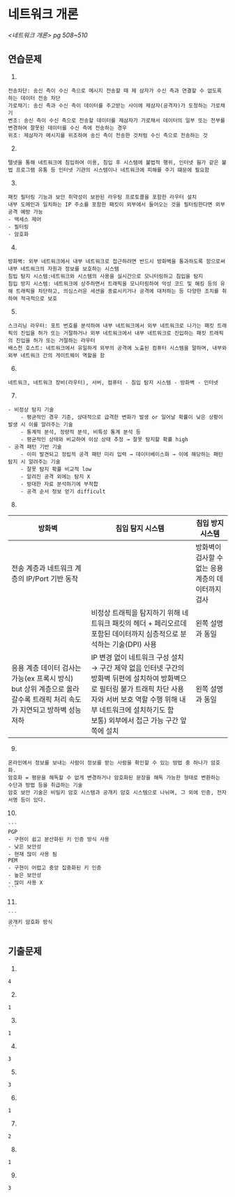 # 네트워크 개론

*<네트워크 개론> pg 508~510*



## 연습문제

1. 

   ```
   전송차단: 송신 측이 수신 측으로 메시지 전송할 때 제 삼자가 수신 측과 연결할 수 없도록 하는 데이터 전송 차단
   가로채기: 송신 측과 수신 측이 데이터를 주고받는 사이에 제삼자(공격자)가 도청하는 가로채기
   변조: 송신 측이 수신 측으로 전송할 데이터를 제삼자가 가로채서 데이터의 일부 또는 전부를 변경하여 잘못된 데이터를 수신 측에 전송하는 경우
   위조: 제삼자가 메시지를 위조하여 송신 측이 전송한 것처럼 수신 측으로 전송하는 것
   ```

2. 

   ```
   텔넷을 통해 네트워크에 침입하여 이용, 침입 후 시스템에 불법적 행위, 인터넷 웜가 같은 불법 프로그램 유통 등 인터넷 기관의 시스템이나 네트워크에 피해를 주기 떄문에 필요함
   ```

3. 

   ```
   패킷 필터링 기능과 보안 취약성이 보완된 라우팅 프로토콜을 포함한 라우터 설치
   내부 도메인과 일치하는 IP 주소를 포함한 패킷이 외부에서 들어오는 것을 필터링한다면 외부 공격 예방 가능
   - 액세스 제어
   - 필터링
   - 암호화
   ```

4. 

   ```
   방화벽: 외부 네트워크에서 내부 네트워크로 접근하려면 반드시 방화벽을 통과하도록 함으로써 내부 네트워크의 자원과 정보를 보호하는 시스템
   침빕 탐지 시스템:네트워크와 시스템의 사용을 실시간으로 모니터링하고 침입을 탐지
   침입 방지 시스템: 네트워크에 상주하면서 트래픽을 모니터링하여 악성 코드 및 해킹 등의 유해 트래픽을 차단하고, 의심스러운 세션을 종료시키거나 공격에 대처하는 등 다양한 조치를 취하여 적극적으로 보호
   ```

5. 

   ```
   스크리닝 라우터: 포트 번호를 분석하여 내부 네트워크에서 외부 네트워크로 나가는 패킷 트래픽의 진입을 허가 또는 거절하거나 외부 네트워크에서 내부 네트워크로 진입하는 패킷 트래픽의 진입을 허가 또는 거절하는 라우터
   배스천 호스트: 네트워크에서 유일하게 외부의 공격에 노출된 컴퓨터 시스템을 말하며, 내부와 외부 네트워크 간의 게이트웨이 역할을 함
   ```

6. 

   ```
   네트워크, 네트워크 장비(라우터), 서버, 컴퓨터 - 침입 탐지 시스템 - 방화벽 - 인터넷
   ```

7. 

   ```
   - 비정상 탐지 기술
       - 평균적인 경우 기준, 상대적으로 급격한 변화가 발생 or 일어날 확률이 낮은 상황이 발생 시 이를 알려주는 기술
       - 통계적 분석, 정량적 분석, 비특성 통계 분석 등
       - 평균적인 상태와 비교하여 이상 상태 추정 → 잘못 탐지할 확률 high
   - 공격 패턴 기반 기술
       - 이미 발견되고 정립적 공격 패턴 미리 입력 → 데이터베이스화 → 이에 해당하는 패턴 탐지 시 알려주는 기술
       - 잘못 탐지 확률 비교적 low
       - 알려진 공격 외에는 탐지 X
       - 방대한 자료 분석하기에 부적합
       - 공격 순서 정보 얻기 difficult
   ```

8. 

   | 방화벽                                                       | 침입 탐지 시스템                                             | 침입 방지 시스템                                    |
   | ------------------------------------------------------------ | ------------------------------------------------------------ | --------------------------------------------------- |
   | 전송 계층과 네트워크 계층의 IP/Port 기반 동작                |                                                              | 방화벽이 검사할 수 없는 응용 계층의 데이터까지 검사 |
   |                                                              | 비정상 트래픽을 탐지하기 위해 네트워크 패킷의 헤더 + 페리오르데 포함된 데이터까지 심층적으로 분석하는 기술(DPI) 사용 | 왼쪽 설명과 동일                                    |
   | 응용 계층 데이터 검사는 가능(ex 프록시 방식)  but 상위 계층으로 올라갈수록 트래픽 처리 속도가 지연되고 방하벽 성능 저하 | IP 변경 없이 네트워크 구성 설치 → 구간 제약 없음 인터넷 구간의 방화벽 뒤편에 설치하여 방화벽으로 필터링 불가 트래픽 차단 사용자와 서버 보호 역할 수행 위해 내부 네트워크에 설치하기도 함 <br />보통) 외부에서 접근 가능 구간 앞쪽에 설치 | 왼쪽 설명과 동일                                    |
   
   
   
9. 

   ```
   온라인에서 정보를 보내는 사람이 정보를 받는 사람을 확인할 수 있는 방법 중 하나가 암호화.
   암호화 = 평문을 해독할 수 없게 변경하거나 암호화된 문장을 해독 가능한 형태로 변환하는 수단과 방법 등을 취급하는 기술
   암호 보안 기술은 비밀키 암호 시스템과 공개키 암호 시스템으로 나뉘며, 그 외에 인증, 전자 서명 등이 있다.
   ```

10. 

    ```
    PGP
    - 구현이 쉽고 분산화된 키 인증 방식 사용
    - 낮은 보안성
    - 현재 많이 사용 됨
    PEM
    - 구현이 어렵고 중앙 집중화된 키 인증
    - 높은 보안성
    - 많이 사용 X
    ```

11. 

    ```
    공개키 암호화 방식
    ```




## 기출문제

1. 

   ```
   4
   ```

2. 

   ```
   1
   ```

3. 

   ```
   1
   ```

4. 

   ```
   3
   ```

5. 

   ```
   3
   ```

6. 

   ```
   1
   ```

   

7. 

   ```
   2
   ```

8. 

   ```
   1
   ```

9. 

   ```
   3
   ```
